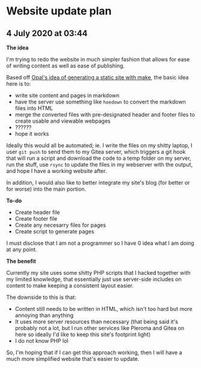 # Website update plan

## 4 July 2020 at 03:44

**The idea**

I'm trying to redo the website in much simpler fashion that allows for ease of writing content as well as ease of publishing.

Based off [Opal's idea of generating a static site with make](https://wowana.me/blog/wowaname-now-on-git-and-hosted-on-my-laptop.xht), the basic idea here is to:

* write site content and pages in markdown
* have the server use something like `hoedown` to convert the markdown files into HTML
* merge the converted files with pre-designated header and footer files to create usable and viewable webpages 
* ??????
* hope it works

Ideally this would all be automated; ie. I write the files on my shitty laptop, I user `git push` to send them to my Gitea server, which triggers a git hook that will run a script and download the code to a temp folder on my server, run the stuff, use `rsync` to update the files in my webserver with the output, and hope I have a working website after.

In addition, I would also like to better integrate my site's blog (for better or for worse) into the main portion.

**To-do**

* Create header file
* Create footer file
* Create any necesarry files for pages
* Create script to generate pages 

I must disclose that I am not a programmer so I have 0 idea what I am doing at any point.

**The benefit**

Currently my site uses some shitty PHP scripts that I hacked together with my limited knowledge, that essentially just use server-side includes on content to make keeping a consistent layout easier.

The downside to this is that:

* Content still needs to be written in HTML, which isn't too hard but more annoying than anything
* It uses more server resources than necessary (that being said it's probably not a lot, but I run other services like Pleroma and Gitea on here so ideally I'd like to keep this site's footprint light)
* I do not know PHP lol

So, I'm hoping that if I can get this approach working, then I will have a much more simplified website that's easier to update. 